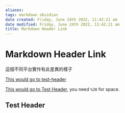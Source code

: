 ```yaml
---
aliases: 
tags: markdown obsidian
date created: Friday, June 24th 2022, 11:42:21 am
date modified: Friday, June 24th 2022, 11:42:21 am
title: Markdown Header Link
---
```


# Markdown Header Link

這個不同平台實作有此差異的樣子


[This would go to test-header](#test-header)

[This would go to Test Header](#Test-Header), you need `%20` for space.







































## Test Header